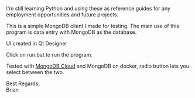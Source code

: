 I'm still learning Python and using these as reference guides for any employment opportunities and future projects.

This is a simple MongoDB client I made for testing. The main use of this program is data entry with MongoDB as the database.

UI created in Qt Designer

Click on run.bat to run the program.

Tested with [MongoDB Cloud](https://account.mongodb.com/account/login) and MongoDB on docker, radio button lets you select between the two.

Best Regards,<br/>
Brian

